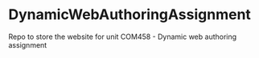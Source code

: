 # DynamicWebAuthoringAssignment
Repo to store the website for unit COM458 -  Dynamic web authoring assignment
